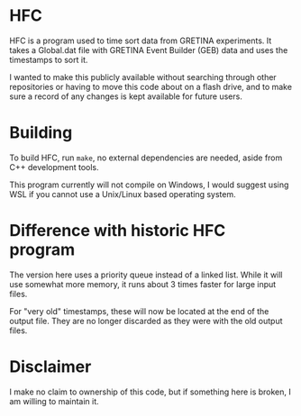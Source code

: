# HFC

HFC is a program used to time sort data from GRETINA experiments. It takes a Global.dat file with GRETINA Event Builder (GEB) data and uses the timestamps to sort it. 

I wanted to make this publicly available without searching through other repositories or having to move this code about on a flash drive, and to make sure a record of any changes is kept available for future users.

# Building

To build HFC, run `make`, no external dependencies are needed, aside from C++ development tools. 

This program currently will not compile on Windows, I would suggest using WSL if you cannot use a Unix/Linux based operating system. 

# Difference with historic HFC program

The version here uses a priority queue instead of a linked list. While it will use somewhat more memory, it runs about 3 times faster for large input files. 

For "very old" timestamps, these will now be located at the end of the output file. They are no longer discarded as they were with the old output files.

# Disclaimer

I make no claim to ownership of this code, but if something here is broken, I am willing to maintain it. 
